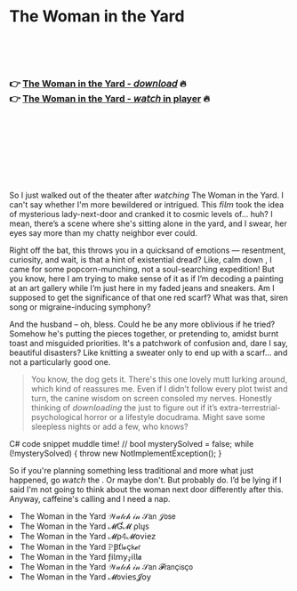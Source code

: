 <h1>The Woman in the Yard</h1>

<br><br><br>

<h3>👉 <a href="https://Joes-soipertodi1978.github.io/gfvymvuryh/">The Woman in the Yard - 𝘥𝘰𝘸𝘯𝘭𝘰𝘢𝘥</a> 🔥<br>
👉 <a href="https://Joes-soipertodi1978.github.io/gfvymvuryh/">The Woman in the Yard - 𝘸𝘢𝘵𝘤𝘩 in player</a> 🔥
</h3>



<br><br><br><br><br><br><br>


So I just walked out of the theater after 𝘸𝘢𝘵𝘤𝘩𝘪𝘯𝘨 The Woman in the Yard. I can't say whether I'm more bewildered or intrigued. This 𝘧𝘪𝘭𝘮 took the idea of mysterious lady-next-door and cranked it to cosmic levels of... huh? I mean, there’s a scene where she's sitting alone in the yard, and I swear, her eyes say more than my chatty neighbor ever could.

Right off the bat, this   throws you in a quicksand of emotions — resentment, curiosity, and wait, is that a hint of existential dread? Like, calm down  , I came for some popcorn-munching, not a soul-searching expedition! But you know, here I am trying to make sense of it as if I’m decoding a painting at an art gallery while I’m just here in my faded jeans and sneakers. Am I supposed to get the significance of that one red scarf? What was that, siren song or migraine-inducing symphony?

And the husband – oh, bless. Could he be any more oblivious if he tried? Somehow he's putting the pieces together, or pretending to, amidst burnt toast and misguided priorities. It's a patchwork of confusion and, dare I say, beautiful disasters? Like knitting a sweater only to end up with a scarf... and not a particularly good one.

>You know, the dog gets it. There's this one lovely mutt lurking around, which kind of reassures me. Even if I didn’t follow every plot twist and turn, the canine wisdom on screen consoled my nerves. Honestly thinking of 𝘥𝘰𝘸𝘯𝘭𝘰𝘢𝘥𝘪𝘯𝘨 the   just to figure out if it’s extra-terrestrial-psychological horror or a lifestyle docudrama. Might save some sleepless nights or add a few, who knows?

C# code snippet muddle time! // bool mysterySolved = false; while (!mysterySolved) { throw new NotImplementException(); }

So if you're planning something less traditional and more what just happened, go 𝘸𝘢𝘵𝘤𝘩 the  . Or maybe don't. But probably do. I’d be lying if I said I'm not going to think about the woman next door differently after this. Anyway, caffeine's calling and I need a nap.

<li>The Woman in the Yard 𝒲𝒶𝓉𝒸𝒽 𝒾𝓃 𝒮𝖺𝗇 𝒥𝗈𝗌𝖾</li>
<li>The Woman in the Yard 𝓜Ɠ𝓜 ρ𝗅ų𝗌</li>
<li>The Woman in the Yard 𝓜ρ𝟜𝓜𝗈ν𝗂𝖾𝗓</li>
<li>The Woman in the Yard 𝙿Ꞵť𝗅𝓸ç𝗄𝓮𝗋</li>
<li>The Woman in the Yard ƒ𝗂𝗅𝗆𝗒𝓏𝗂𝗅𝗅𝖆</li>
<li>The Woman in the Yard 𝒲𝒶𝓉𝒸𝒽 𝒾𝓃 𝒮𝖺𝗇 𝓕𝗋𝖺𝗇ç𝗂𝗌ç𝗈</li>
<li>The Woman in the Yard 𝓜𝗈ν𝗂𝖾𝗌𝓙𝗈𝗒</li>

